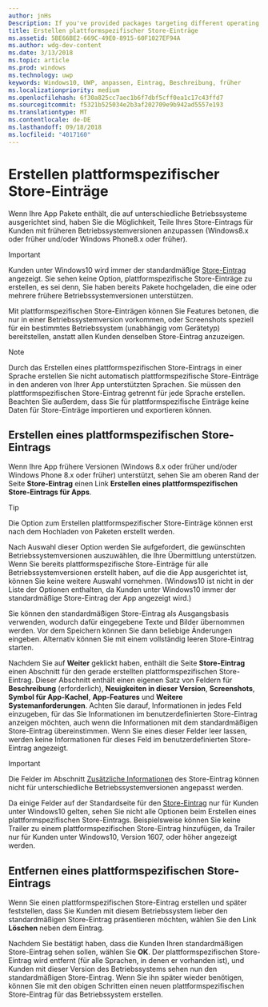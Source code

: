 ```yaml
---
author: jnHs
Description: If you've provided packages targeting different operating systems, you have the option to customize parts of your Store listing for different targeted operating systems.
title: Erstellen plattformspezifischer Store-Einträge
ms.assetid: 5BE66BE2-669C-49E0-8915-60F1027EF94A
ms.author: wdg-dev-content
ms.date: 3/13/2018
ms.topic: article
ms.prod: windows
ms.technology: uwp
keywords: Windows10, UWP, anpassen, Eintrag, Beschreibung, früher
ms.localizationpriority: medium
ms.openlocfilehash: 6f30a825cc7aec1b6f7dbf5cff0ea1c17c43ffd7
ms.sourcegitcommit: f5321b525034e2b3af202709e9b942ad5557e193
ms.translationtype: MT
ms.contentlocale: de-DE
ms.lasthandoff: 09/18/2018
ms.locfileid: "4017160"
---
```

# <a name="create-platform-specific-store-listings"></a>Erstellen plattformspezifischer Store-Einträge


Wenn Ihre App Pakete enthält, die auf unterschiedliche Betriebssysteme ausgerichtet sind, haben Sie die Möglichkeit, Teile Ihres Store-Eintrags für Kunden mit früheren Betriebssystemversionen anzupassen (Windows8.x oder früher und/oder Windows Phone8.x oder früher). 

> [!IMPORTANT]
> Kunden unter Windows10 wird immer der standardmäßige [Store-Eintrag](create-app-store-listings.md) angezeigt. Sie sehen keine Option, plattformspezifische Store-Einträge zu erstellen, es sei denn, Sie haben bereits Pakete hochgeladen, die eine oder mehrere frühere Betriebssystemversionen unterstützen. 

Mit plattformspezifischen Store-Einträgen können Sie Features betonen, die nur in einer Betriebssystemversion vorkommen, oder Screenshots speziell für ein bestimmtes Betriebssystem (unabhängig vom Gerätetyp) bereitstellen, anstatt allen Kunden denselben Store-Eintrag anzuzeigen.

> [!NOTE]
> Durch das Erstellen eines plattformspezifischen Store-Eintrags in einer Sprache erstellen Sie nicht automatisch plattformspezifische Store-Einträge in den anderen von Ihrer App unterstützten Sprachen. Sie müssen den plattformspezifischen Store-Eintrag getrennt für jede Sprache erstellen. Beachten Sie außerdem, dass Sie für plattformspezifische Einträge keine Daten für Store-Einträge importieren und exportieren können.


## <a name="creating-a-platform-specific-store-listing"></a>Erstellen eines plattformspezifischen Store-Eintrags

Wenn Ihre App frühere Versionen (Windows 8.x oder früher und/oder Windows Phone 8.x oder früher) unterstützt, sehen Sie am oberen Rand der Seite **Store-Eintrag** einen Link **Erstellen eines plattformspezifischen Store-Eintrags für Apps**. 

> [!TIP]
> Die Option zum Erstellen plattformspezifischer Store-Einträge können erst nach dem Hochladen von Paketen erstellt werden.

Nach Auswahl dieser Option werden Sie aufgefordert, die gewünschten Betriebssystemversionen auszuwählen, die Ihre Übermittlung unterstützen. Wenn Sie bereits plattformspezifische Store-Einträge für alle Betriebssystemversionen erstellt haben, auf die die App ausgerichtet ist, können Sie keine weitere Auswahl vornehmen. (Windows10 ist nicht in der Liste der Optionen enthalten, da Kunden unter Windows10 immer der standardmäßige Store-Eintrag der App angezeigt wird.)

Sie können den standardmäßigen Store-Eintrag als Ausgangsbasis verwenden, wodurch dafür eingegebene Texte und Bilder übernommen werden. Vor dem Speichern können Sie dann beliebige Änderungen eingeben. Alternativ können Sie mit einem vollständig leeren Store-Eintrag starten.

Nachdem Sie auf **Weiter** geklickt haben, enthält die Seite **Store-Eintrag** einen Abschnitt für den gerade erstellten plattformspezifischen Store-Eintrag. Dieser Abschnitt enthält einen eigenen Satz von Feldern für **Beschreibung** (erforderlich), **Neuigkeiten in dieser Version**, **Screenshots**, **Symbol für App-Kachel**, **App-Features** und **Weitere Systemanforderungen**. Achten Sie darauf, Informationen in jedes Feld einzugeben, für das Sie Informationen im benutzerdefinierten Store-Eintrag anzeigen möchten, auch wenn die Informationen mit dem standardmäßigen Store-Eintrag übereinstimmen. Wenn Sie eines dieser Felder leer lassen, werden keine Informationen für dieses Feld im benutzerdefinierten Store-Eintrag angezeigt.


> [!IMPORTANT]
> Die Felder im Abschnitt [Zusätzliche Informationen](create-app-store-listings.md#additional-information) des Store-Eintrag können nicht für unterschiedliche Betriebssystemversionen angepasst werden.
> 
> Da einige Felder auf der Standardseite für den [Store-Eintrag](create-app-store-listings.md) nur für Kunden unter Windows10 gelten, sehen Sie nicht alle Optionen beim Erstellen eines plattformspezifischen Store-Eintrags. Beispielsweise können Sie keine Trailer zu einem plattformspezifischen Store-Eintrag hinzufügen, da Trailer nur für Kunden unter Windows10, Version 1607, oder höher angezeigt werden. 


## <a name="removing-a-platform-specific-store-listing"></a>Entfernen eines plattformspezifischen Store-Eintrags

Wenn Sie einen plattformspezifischen Store-Eintrag erstellen und später feststellen, dass Sie Kunden mit diesem Betriebssystem lieber den standardmäßigen Store-Eintrag präsentieren möchten, wählen Sie den Link **Löschen** neben dem Eintrag.

Nachdem Sie bestätigt haben, dass die Kunden Ihren standardmäßigen Store-Eintrag sehen sollen, wählen Sie **OK**. Der plattformspezifischen Store-Eintrag wird entfernt (für alle Sprachen, in denen er vorhanden ist), und Kunden mit dieser Version des Betriebssystems sehen nun den standardmäßigen Store-Eintrag. Wenn Sie ihn später wieder benötigen, können Sie mit den obigen Schritten einen neuen plattformspezifischen Store-Eintrag für das Betriebssystem erstellen.

 

 




